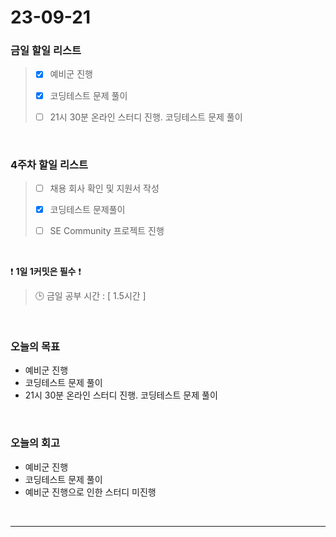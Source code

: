 # 23-09-21
### 금일 할일 리스트
> - [x]  예비군 진행
>
> - [x]  코딩테스트 문제 풀이
>
> - [ ]  21시 30분 온라인 스터디 진행. 코딩테스트 문제 풀이


<br/>

### 4주차 할일 리스트  
> - [ ]  채용 회사 확인 및 지원서 작성
>
> - [x]  코딩테스트 문제풀이
>
> - [ ]  SE Community 프로젝트 진행

<br/>

❗ **1일 1커밋은 필수** ❗
> 🕒 금일 공부 시간 : [ 1.5시간 ]
  
<br/>

### 오늘의 목표
- 예비군 진행
- 코딩테스트 문제 풀이
- 21시 30분 온라인 스터디 진행. 코딩테스트 문제 풀이

<br>

### 오늘의 회고
- 예비군 진행
- 코딩테스트 문제 풀이
- 예비군 진행으로 인한 스터디 미진행


<br/>

------------  
